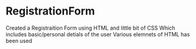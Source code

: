 # RegistrationForm
Created a Registraition Form using HTML and little bit of CSS
Which includes basic/personal detials of the user
Various elemnets of HTML has been used 
